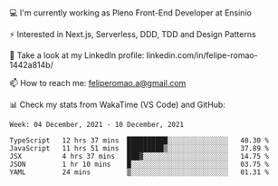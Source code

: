 💻 I'm currently working as Pleno Front-End Developer at Ensinio

⚡ Interested in Next.js, Serverless, DDD, TDD and Design Patterns

👥 Take a look at my LinkedIn profile: linkedin.com/in/felipe-romao-1442a814b/

📫 How to reach me: feliperomao.a@gmail.com

📊 Check my stats from WakaTime (VS Code) and GitHub:

<!--START_SECTION:waka-->
```text
Week: 04 December, 2021 - 10 December, 2021

TypeScript   12 hrs 37 mins  ██████████░░░░░░░░░░░░░░░   40.30 % 
JavaScript   11 hrs 51 mins  █████████▒░░░░░░░░░░░░░░░   37.89 % 
JSX          4 hrs 37 mins   ███▓░░░░░░░░░░░░░░░░░░░░░   14.75 % 
JSON         1 hr 10 mins    █░░░░░░░░░░░░░░░░░░░░░░░░   03.75 % 
YAML         24 mins         ▒░░░░░░░░░░░░░░░░░░░░░░░░   01.31 % 
```
<!--END_SECTION:waka-->

